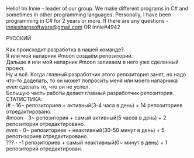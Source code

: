 Hello! Im Innie - leader of our group.
We make different programs in C# and sometimes in other programming languages.
Personally, I have been programming in C# for 2 years or more.
If there are any questions - inniesharpsoftware@gmail.com OR Innie#4942

РУССКИЙ

Как происходит разработка в нашей команде?<br>
Я или мой напарник #moon создаём репозиторий.<br>
Дальше я или мой напарник #moon заливаем в него уже сделанный проект.<br>
Ну и всё. Когда главный разработчик этого репозитория занят, но надо что-то доделать, то он может попросить меня или моего напарника $even$ сделать то, что он не успел.<br>
Большую часть работы делает главный разработчик репозитория.<br>
СТАТИСТИКА:<br>
i# - 16~ репозиториев + активный(3-4 часа в день) + 14 репозиториев отредактировано.<br>
#moon - 3~ репозитория + самый активный(5 часов в день) + 2 репозитория отредактировано.<br>
$even$ - 0~ репозиториев + неактивный(30-50 минут в день) + 5 репотизориев отредактировано.<br>
??? - -1 репозиториев + самый неактивный(0~ минут в день) + 1 репозиторий отредактирован.
